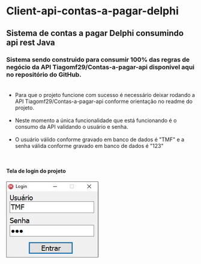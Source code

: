 # Client-api-contas-a-pagar-delphi
## Sistema de contas a pagar Delphi consumindo api rest Java
### Sistema sendo construido para consumir 100% das regras de negócio da API Tiagomf29/Contas-a-pagar-api disponivel aqui no repositório do GitHub.<br /><br />

<ul>
<li>Para que o projeto funcione com sucesso é necessário deixar rodando a API Tiagomf29/Contas-a-pagar-api conforme orientação no readme do projeto.</li> <br />
<li>Neste momento a única funcionalidade que está funcionando é o consumo da API validando o usuário e senha.</li><br/>
<li>O usuário válido conforme gravado em banco de dados é "TMF" e a senha válida conforme gravado em banco de dados é "123"</li>
</ul>

<br/>

#### Tela de login do projeto
<img src="img/login.JPG" alt="tela login" />
